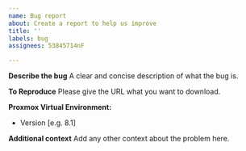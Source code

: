 ```yaml
---
name: Bug report
about: Create a report to help us improve
title: ''
labels: bug
assignees: 53845714nF

---
```


**Describe the bug**
A clear and concise description of what the bug is.

**To Reproduce**
Please give the URL what you want to download.

**Proxmox Virtual Environment:**
 - Version [e.g. 8.1]

**Additional context**
Add any other context about the problem here.
